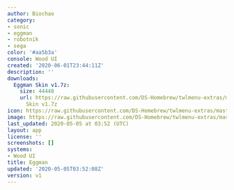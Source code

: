```yaml
---
author: Biochao
category:
- sonic
- eggman
- robotnik
- sega
color: '#aa5b3a'
console: Wood UI
created: '2020-06-01T23:44:11Z'
description: ''
downloads:
  Eggman Skin v1.7z:
    size: 44448
    url: https://raw.githubusercontent.com/DS-Homebrew/twlmenu-extras/master/_nds/TWiLightMenu/akmenu/themes/Eggman
      Skin v1.7z
icon: https://raw.githubusercontent.com/DS-Homebrew/twlmenu-extras/master/_nds/TWiLightMenu/akmenu/themes/meta/Eggman%20Skin%20v1/icon.png
image: https://raw.githubusercontent.com/DS-Homebrew/twlmenu-extras/master/_nds/TWiLightMenu/akmenu/themes/meta/Eggman%20Skin%20v1/icon.png
last_updated: 2020-05-05 at 03:52 (UTC)
layout: app
license: ''
screenshots: []
systems:
- Wood UI
title: Eggman
updated: '2020-05-05T03:52:08Z'
version: v1
---
```

